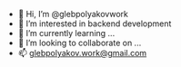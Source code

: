 - 👋 Hi, I’m @glebpolyakovwork
- 👀 I’m interested in backend development
- 🌱 I’m currently learning ...
- 💞️ I’m looking to collaborate on ...
- 📫 glebpolyakov.work@gmail.com

<!---
glebpolyakovwork/glebpolyakovwork is a ✨ special ✨ repository because its `README.md` (this file) appears on your GitHub profile.
You can click the Preview link to take a look at your changes.
--->
